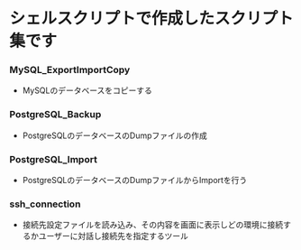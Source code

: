 # シェルスクリプトで作成したスクリプト集です

### MySQL_ExportImportCopy
- MySQLのデータベースをコピーする

### PostgreSQL_Backup
- PostgreSQLのデータベースのDumpファイルの作成

### PostgreSQL_Import
- PostgreSQLのデータベースのDumpファイルからImportを行う

### ssh_connection
- 接続先設定ファイルを読み込み、その内容を画面に表示しどの環境に接続するかユーザーに対話し接続先を指定するツール
